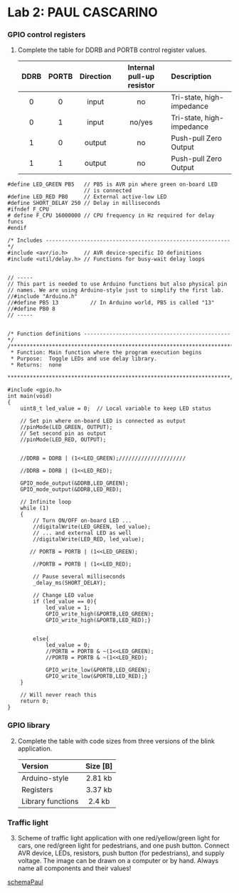 # Lab 2: PAUL CASCARINO

### GPIO control registers

1. Complete the table for DDRB and PORTB control register values.

   | **DDRB** | **PORTB** | **Direction** | **Internal pull-up resistor** | **Description** |
   | :-: | :-: | :-: | :-: | :-- |
   | 0 | 0 | input | no | Tri-state, high-impedance |
   | 0 | 1 | input | no/yes | Tri-state, high-impedance |
   | 1 | 0 | output | no | Push-pull Zero Output|
   | 1 | 1 | output | no | Push-pull Zero Output|
   
```
#define LED_GREEN PB5   // PB5 is AVR pin where green on-board LED
                        // is connected
#define LED_RED PB0     // External active-low LED
#define SHORT_DELAY 250 // Delay in milliseconds
#ifndef F_CPU
# define F_CPU 16000000 // CPU frequency in Hz required for delay funcs
#endif

/* Includes ----------------------------------------------------------*/
#include <avr/io.h>     // AVR device-specific IO definitions
#include <util/delay.h> // Functions for busy-wait delay loops


// -----
// This part is needed to use Arduino functions but also physical pin
// names. We are using Arduino-style just to simplify the first lab.
//#include "Arduino.h"
//#define PB5 13          // In Arduino world, PB5 is called "13"
//#define PB0 8
// -----


/* Function definitions ----------------------------------------------*/
/**********************************************************************
 * Function: Main function where the program execution begins
 * Purpose:  Toggle LEDs and use delay library.
 * Returns:  none
 **********************************************************************/

#include <gpio.h>
int main(void)
{
    uint8_t led_value = 0;  // Local variable to keep LED status

    // Set pin where on-board LED is connected as output
    //pinMode(LED_GREEN, OUTPUT);
    // Set second pin as output
    //pinMode(LED_RED, OUTPUT);


    //DDRB = DDRB | (1<<LED_GREEN);/////////////////////

    //DDRB = DDRB | (1<<LED_RED);

    GPIO_mode_output(&DDRB,LED_GREEN);
    GPIO_mode_output(&DDRB,LED_RED);

    // Infinite loop
    while (1)
    {
        // Turn ON/OFF on-board LED ...
        //digitalWrite(LED_GREEN, led_value);
        // ... and external LED as well
        //digitalWrite(LED_RED, led_value);

       // PORTB = PORTB | (1<<LED_GREEN);

        //PORTB = PORTB | (1<<LED_RED);

        // Pause several milliseconds
        _delay_ms(SHORT_DELAY);

        // Change LED value
        if (led_value == 0){
            led_value = 1;
            GPIO_write_high(&PORTB,LED_GREEN);
            GPIO_write_high(&PORTB,LED_RED);}


        else{
            led_value = 0;
            //PORTB = PORTB & ~(1<<LED_GREEN);
            //PORTB = PORTB & ~(1<<LED_RED);

            GPIO_write_low(&PORTB,LED_GREEN);
            GPIO_write_low(&PORTB,LED_RED);}
    }

    // Will never reach this
    return 0;
}
```

### GPIO library

2. Complete the table with code sizes from three versions of the blink application.

   | **Version** | **Size [B]** |
   | :-- | :-: |
   | Arduino-style     | 2.81 kb |
   | Registers         | 3.37 kb  |
   | Library functions | 2.4 kb |

### Traffic light

3. Scheme of traffic light application with one red/yellow/green light for cars, one red/green light for pedestrians, and one push button. Connect AVR device, LEDs, resistors, push button (for pedestrians), and supply voltage. The image can be drawn on a computer or by hand. Always name all components and their values!

[schemaPaul](schemaPaul.jpg)
